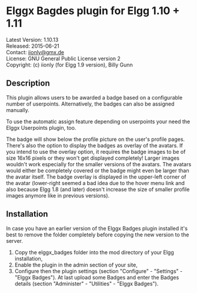 Elggx Bagdes plugin for Elgg 1.10 + 1.11
========================================

Latest Version: 1.10.13  
Released: 2015-06-21  
Contact: iionly@gmx.de  
License: GNU General Public License version 2  
Copyright: (c) iionly (for Elgg 1.9 version), Billy Gunn


Description
-----------

This plugin allows users to be awarded a badge based on a configurable number of userpoints. Alternatively, the badges can also be assigned manually.

To use the automatic assign feature depending on userpoints your need the Elggx Userpoints plugin, too.

The badge will show below the profile picture on the user's profile pages. There's also the option to display the badges as overlay of the avatars. If you intend to use the overlay option, it requires the badge images to be of size 16x16 pixels or they won't get displayed completely! Larger images wouldn't work especially for the smaller versions of the avatars. The avatars would either be completely covered or the badge might even be larger than the avatar itself. The badge overlay is displayed in the upper-left corner of the avatar (lower-right seemed a bad idea due to the hover menu link and also because Elgg 1.8 (and later) doesn't increase the size of smaller profile images anymore like in previous versions).


Installation
------------

In case you have an earlier version of the Elggx Badges plugin installed it's best to remove the folder completely before copying the new version to the server.

1. Copy the elggx_badges folder into the mod directory of your Elgg installation,
2. Enable the plugin in the admin section of your site,
3. Configure then the plugin settings (section "Configure" - "Settings" - "Elggx Badges"). At last upload some Badges and enter the Badges details (section "Administer" - "Utilities" - "Elggx Badges").
